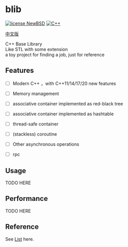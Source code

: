 # blib

[![license NewBSD](https://img.shields.io/badge/license-MIT-blue)](LICENSE)
[![C++](https://img.shields.io/badge/language-C++-blue.svg)](https://isocpp.org/)

[中文版](README_zh.md)   

C++ Base Library  
Like STL with some extension  
a toy project for finding a job, just for reference



## Features

- [ ] Modern C++ ，with C++11/14/17/20 new features
- [ ] Memory management
- [ ] associative container implemented as red-black tree
- [ ] associative container implemented as hashtable
- [ ] thread-safe container
- [ ] (stackless) coroutine
- [ ] Other asynchronous operations
- [ ] rpc


## Usage

TODO HERE

## Performance

TODO HERE

## Reference
See [List](reference_list.md) here.



